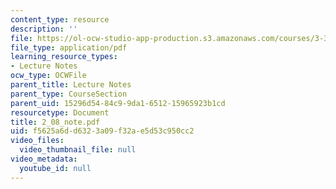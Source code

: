 ```yaml
---
content_type: resource
description: ''
file: https://ol-ocw-studio-app-production.s3.amazonaws.com/courses/3-320-atomistic-computer-modeling-of-materials-sma-5107-spring-2005/f5625a6dd6323a09f32ae5d53c950cc2_2_08_note.pdf
file_type: application/pdf
learning_resource_types:
- Lecture Notes
ocw_type: OCWFile
parent_title: Lecture Notes
parent_type: CourseSection
parent_uid: 15296d54-84c9-9da1-6512-15965923b1cd
resourcetype: Document
title: 2_08_note.pdf
uid: f5625a6d-d632-3a09-f32a-e5d53c950cc2
video_files:
  video_thumbnail_file: null
video_metadata:
  youtube_id: null
---
```

